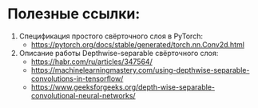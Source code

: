 # Полезные ссылки:
1) Спецификация простого свёрточного слоя в PyTorch: 
    * https://pytorch.org/docs/stable/generated/torch.nn.Conv2d.html
2) Описание работы Depthwise-separable свёрточного слоя: 
    * https://habr.com/ru/articles/347564/
    * https://machinelearningmastery.com/using-depthwise-separable-convolutions-in-tensorflow/
    * https://www.geeksforgeeks.org/depth-wise-separable-convolutional-neural-networks/
